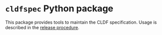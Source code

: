 # `cldfspec` Python package

This package provides tools to maintain the CLDF specification.
Usage is described in the [release procedure](../RELEASING.md).
